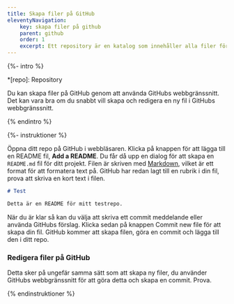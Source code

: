 ```yaml
---
title: Skapa filer på GitHub
eleventyNavigation:
    key: skapa filer på github
    parent: github
    order: 1
    excerpt: Ett repository är en katalog som innehåller alla filer för ett projekt.
---
```


{%- intro %}

*[repo]: Repository

Du kan skapa filer på GitHub genom att använda GitHubs webbgränssnitt. Det kan vara bra om du snabbt vill skapa och redigera en ny fil i GitHubs webbgränssnitt.

{% endintro %}

{%- instruktioner %}

Öppna ditt repo på GitHub i webbläsaren. Klicka på knappen för att lägga till en README fil, **Add a README**. Du får då upp en dialog för att skapa en `README.md` fil för ditt projekt. Filen är skriven med [Markdown](https://www.markdownguide.org/basic-syntax/), vilket är ett format för att formatera text på. GitHub har redan lagt till en rubrik i din fil, prova att skriva en kort text i filen.

```markdown
# Test

Detta är en README för mitt testrepo.
```

När du är klar så kan du välja att skriva ett commit meddelande eller använda GitHubs förslag. Klicka sedan på knappen Commit new file för att skapa din fil. GitHub kommer att skapa filen, göra en commit och lägga till den i ditt repo.

### Redigera filer på GitHub

Detta sker på ungefär samma sätt som att skapa ny filer, du använder GitHubs webbgränssnitt för att göra detta och skapa en commit. Prova.

{% endinstruktioner %}
